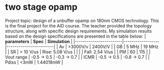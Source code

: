 # two stage opamp
Project topic: design of a unbuffer opamp on 180nm CMOS technology. This is the final project for the AID course.
The teacher provided the topology structure, along with specific design requirements.
My simulation results based on the design specifications are presented in the table below: 
|      **parameters**    |     **Spec**     |     **Simulation**     |
|------------------------|------------------|------------------------|
|           Av           |     >3000V/v     |         2400V/V        |
|           GB           |     5 MHz        |         19 MHz         |
|           SR           |     > 10 V/us    |   Rise: 5.08 V/us      |
|                        |                  |   Fall: 2.54 V/us      |
|           PM           |       60         |         115            |
|       Vout range       |    -0.5 -> 0.5   |       -0.3 -> 0.7      |
|          ICMR          |    -0.5 -> 0.5   |       -0.8 -> 0.7      |
|          Pdiss         |       <3mW       |       1.44018mW        |
